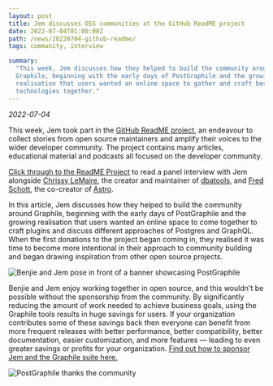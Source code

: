 ```yaml
---
layout: post
title: Jem discusses OSS communities at the GitHub ReadME project
date: 2022-07-04T01:00:00Z
path: /news/20220704-github-readme/
tags: community, interview

summary:
  "This week, Jem discusses how they helped to build the community around
  Graphile, beginning with the early days of PostGraphile and the growing
  realisation that users wanted an online space to gather and craft bespoke
  technologies together."
---
```


_2022-07-04_

This week, Jem took part in the
[GitHub ReadME project](https://github.com/readme), an endeavour to collect
stories from open source maintainers and amplify their voices to the wider
developer community. The project contains many articles, educational material
and podcasts all focused on the developer community.

[Click through to the ReadME Project](https://github.blog/2022-06-30-what-to-do-when-your-open-source-project-becomes-a-community/)
to read a panel interview with Jem alongside
[Chrissy LeMaire](https://tech.lgbt/@cl), the creator and maintainer of
[dbatools](https://dbatools.io/), and
[Fred Schott](http://fredkschott.com/about/), the co-creator of
[Astro](https://astro.build/).

In this article, Jem discusses how they helped to build the community around
Graphile, beginning with the early days of PostGraphile and the growing
realisation that users wanted an online space to come together to craft plugins
and discuss different approaches of Postgres and GraphQL. When the first
donations to the project began coming in, they realised it was time to become
more intentional in their approach to community building and began drawing
inspiration from other open source projects.

<div class="flex flex-wrap justify-around">
<img alt="Benjie and Jem pose in front of a banner showcasing PostGraphile" src="/images/news/benjie-and-jem-fosdem.jpg" style="max-height: 500px" />
</div>

Benjie and Jem enjoy working together in open source, and this wouldn't be
possible without the sponsorship from the community. By significantly reducing
the amount of work needed to achieve business goals, using the Graphile tools
results in huge savings for users. If your organization contributes some of
these savings back then everyone can benefit from more frequent releases with
better performance, better compatibility, better documentation, easier
customization, and more features — leading to even greater savings or profits
for your organization.
[Find out how to sponsor Jem and the Graphile suite here.](/sponsor/)

<div class="flex flex-wrap justify-around">
<img alt="PostGraphile thanks the community" src="/images/thanks.png" />
</div>
